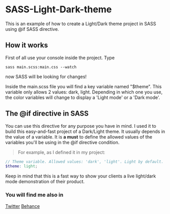 # SASS-Light-Dark-theme
This is an example of how to create a Light/Dark theme project in SASS using @if SASS directive.

## How it works

First of all use your console inside the project. Type
```
sass main.scss:main.css --watch
```

now SASS will be looking for changes!

Inside the main.scss file you will find a key variable named "$theme". This variable only allows 2 values: dark, light.
Depending in which one you use, the color variables will change to display a 'Light mode' or a 'Dark mode'.

## The @if directive in SASS

You can use this directive for any purpose you have in mind. I used it to build this easy-and-fast project of a Dark/Light theme. It usually depends in the value of a variable. It is **a must** to define the allowed values of the variables you'll be using in the @if directive condition.

>For example, as I defined it in my project:
```scss
// Theme variable. Allowed values: 'dark', 'light'. Light by default.
$theme: light;
```

Keep in mind that this is a fast way to show your clients a live light/dark mode demonstration of their product.

### You will find me also in
[Twitter](https://twitter.com/helleworld_) [Behance](https://www.behance.net/desiremcarmona)
